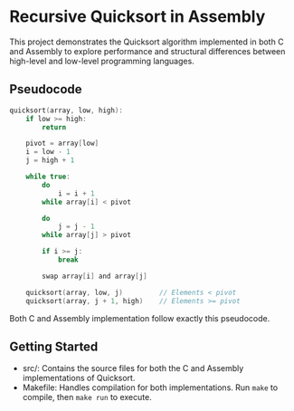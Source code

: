 # Recursive Quicksort in Assembly

This project demonstrates the Quicksort algorithm implemented in both C and Assembly to explore performance and structural differences between high-level and low-level programming languages.

## Pseudocode
```c
quicksort(array, low, high):
    if low >= high:
        return

    pivot = array[low]
    i = low - 1
    j = high + 1

    while true:
        do
            i = i + 1
        while array[i] < pivot

        do
            j = j - 1
        while array[j] > pivot

        if i >= j:
            break

        swap array[i] and array[j]

    quicksort(array, low, j)         // Elements < pivot
    quicksort(array, j + 1, high)    // Elements >= pivot
```

Both C and Assembly implementation follow exactly this pseudocode. 

## Getting Started
- src/: Contains the source files for both the C and Assembly implementations of Quicksort.
- Makefile: Handles compilation for both implementations. Run `make` to compile, then `make run` to execute.
